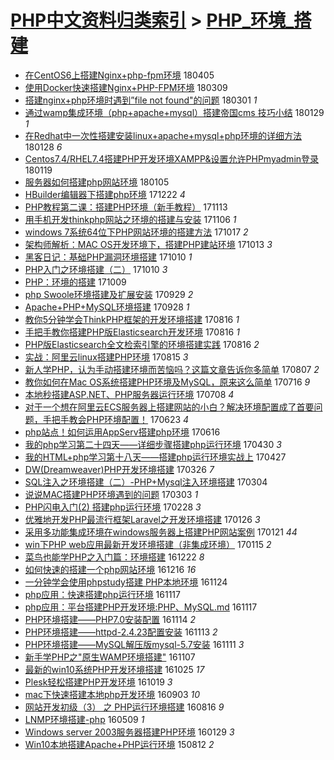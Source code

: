 [PHP中文资料归类索引](../README.md) > [PHP_环境_搭建](PHP_环境_搭建.md)
====
- [在CentOS6上搭建Nginx+php-fpm环境](http://jkwz.applinzi.com/ittc/7088534223084585990.html#%E5%9C%A8CentOS6%E4%B8%8A%E6%90%AD%E5%BB%BANginx%2Bphp-fpm%E7%8E%AF%E5%A2%83) 180405  
- [使用Docker快速搭建Nginx+PHP-FPM环境](http://jkwz.applinzi.com/ittc/7078515127274177552.html#%E4%BD%BF%E7%94%A8Docker%E5%BF%AB%E9%80%9F%E6%90%AD%E5%BB%BANginx%2BPHP-FPM%E7%8E%AF%E5%A2%83) 180309  
- [搭建nginx+php环境时遇到”file not found&quot;的问题](http://jkwz.applinzi.com/ittc/7075501589110719504.html#%E6%90%AD%E5%BB%BAnginx%2Bphp%E7%8E%AF%E5%A2%83%E6%97%B6%E9%81%87%E5%88%B0%E2%80%9Dfile+not+found%26quot%3B%E7%9A%84%E9%97%AE%E9%A2%98) 180301 *1* 
- [通过wamp集成环境（php+apache+mysql）搭建帝国cms 技巧小结](http://jkwz.applinzi.com/ittc/7064094991536620550.html#%E9%80%9A%E8%BF%87wamp%E9%9B%86%E6%88%90%E7%8E%AF%E5%A2%83%EF%BC%88php%2Bapache%2Bmysql%EF%BC%89%E6%90%AD%E5%BB%BA%E5%B8%9D%E5%9B%BDcms+%E6%8A%80%E5%B7%A7%E5%B0%8F%E7%BB%93) 180129 *1* 
- [在Redhat中一次性搭建安装linux+apache+mysql+php环境的详细方法](http://jkwz.applinzi.com/ittc/7063283148417156112.html#%E5%9C%A8Redhat%E4%B8%AD%E4%B8%80%E6%AC%A1%E6%80%A7%E6%90%AD%E5%BB%BA%E5%AE%89%E8%A3%85linux%2Bapache%2Bmysql%2Bphp%E7%8E%AF%E5%A2%83%E7%9A%84%E8%AF%A6%E7%BB%86%E6%96%B9%E6%B3%95) 180128 *6* 
- [Centos7.4/RHEL7.4搭建PHP开发环境XAMPP&amp;设置允许PHPmyadmin登录](http://jkwz.applinzi.com/ittc/7060315221296415760.html#Centos7.4%2FRHEL7.4%E6%90%AD%E5%BB%BAPHP%E5%BC%80%E5%8F%91%E7%8E%AF%E5%A2%83XAMPP%26amp%3B%E8%AE%BE%E7%BD%AE%E5%85%81%E8%AE%B8PHPmyadmin%E7%99%BB%E5%BD%95) 180119  
- [服务器如何搭建php网站环境](http://jkwz.applinzi.com/ittc/7055243166939087889.html#%E6%9C%8D%E5%8A%A1%E5%99%A8%E5%A6%82%E4%BD%95%E6%90%AD%E5%BB%BAphp%E7%BD%91%E7%AB%99%E7%8E%AF%E5%A2%83) 180105  
- [HBuilder编辑器下搭建php环境](http://jkwz.applinzi.com/ittc/7049702054614795281.html#HBuilder%E7%BC%96%E8%BE%91%E5%99%A8%E4%B8%8B%E6%90%AD%E5%BB%BAphp%E7%8E%AF%E5%A2%83) 171222 *4* 
- [PHP教程第二课：搭建PHP环境（新手教程）](http://jkwz.applinzi.com/ittc/7034386243033498640.html#PHP%E6%95%99%E7%A8%8B%E7%AC%AC%E4%BA%8C%E8%AF%BE%EF%BC%9A%E6%90%AD%E5%BB%BAPHP%E7%8E%AF%E5%A2%83%EF%BC%88%E6%96%B0%E6%89%8B%E6%95%99%E7%A8%8B%EF%BC%89) 171113  
- [用手机开发thinkphp网站之环境的搭建与安装](http://jkwz.applinzi.com/ittc/7032970552552195089.html#%E7%94%A8%E6%89%8B%E6%9C%BA%E5%BC%80%E5%8F%91thinkphp%E7%BD%91%E7%AB%99%E4%B9%8B%E7%8E%AF%E5%A2%83%E7%9A%84%E6%90%AD%E5%BB%BA%E4%B8%8E%E5%AE%89%E8%A3%85) 171106 *1* 
- [windows 7系统64位下PHP网站环境的搭建方法](http://jkwz.applinzi.com/ittc/7024452078594950160.html#windows+7%E7%B3%BB%E7%BB%9F64%E4%BD%8D%E4%B8%8BPHP%E7%BD%91%E7%AB%99%E7%8E%AF%E5%A2%83%E7%9A%84%E6%90%AD%E5%BB%BA%E6%96%B9%E6%B3%95) 171017 *2* 
- [架构师解析：MAC OS开发环境下，搭建PHP建站环境](http://jkwz.applinzi.com/ittc/7024015552127960080.html#%E6%9E%B6%E6%9E%84%E5%B8%88%E8%A7%A3%E6%9E%90%EF%BC%9AMAC+OS%E5%BC%80%E5%8F%91%E7%8E%AF%E5%A2%83%E4%B8%8B%EF%BC%8C%E6%90%AD%E5%BB%BAPHP%E5%BB%BA%E7%AB%99%E7%8E%AF%E5%A2%83) 171013 *3* 
- [黑客日记：基础PHP漏洞环境搭建](http://jkwz.applinzi.com/ittc/7022928376896160785.html#%E9%BB%91%E5%AE%A2%E6%97%A5%E8%AE%B0%EF%BC%9A%E5%9F%BA%E7%A1%80PHP%E6%BC%8F%E6%B4%9E%E7%8E%AF%E5%A2%83%E6%90%AD%E5%BB%BA) 171010 *1* 
- [PHP入门之环境搭建（二）](http://jkwz.applinzi.com/ittc/7022497666955740176.html#PHP%E5%85%A5%E9%97%A8%E4%B9%8B%E7%8E%AF%E5%A2%83%E6%90%AD%E5%BB%BA%EF%BC%88%E4%BA%8C%EF%BC%89) 171010 *3* 
- [PHP：环境的搭建](http://jkwz.applinzi.com/ittc/7022502498982691856.html#PHP%EF%BC%9A%E7%8E%AF%E5%A2%83%E7%9A%84%E6%90%AD%E5%BB%BA) 171009  
- [php Swoole环境搭建及扩展安装](http://jkwz.applinzi.com/ittc/7018638607047459856.html#php+Swoole%E7%8E%AF%E5%A2%83%E6%90%AD%E5%BB%BA%E5%8F%8A%E6%89%A9%E5%B1%95%E5%AE%89%E8%A3%85) 170929 *2* 
- [Apache+PHP+MySQL环境搭建](http://jkwz.applinzi.com/ittc/7018312940913165329.html#Apache%2BPHP%2BMySQL%E7%8E%AF%E5%A2%83%E6%90%AD%E5%BB%BA) 170928 *1* 
- [教你5分钟学会ThinkPHP框架的开发环境搭建](http://jkwz.applinzi.com/ittc/7002510015720850448.html#%E6%95%99%E4%BD%A05%E5%88%86%E9%92%9F%E5%AD%A6%E4%BC%9AThinkPHP%E6%A1%86%E6%9E%B6%E7%9A%84%E5%BC%80%E5%8F%91%E7%8E%AF%E5%A2%83%E6%90%AD%E5%BB%BA) 170816 *1* 
- [手把手教你搭建PHP版Elasticsearch开发环境](http://jkwz.applinzi.com/ittc/7002438726700237840.html#%E6%89%8B%E6%8A%8A%E6%89%8B%E6%95%99%E4%BD%A0%E6%90%AD%E5%BB%BAPHP%E7%89%88Elasticsearch%E5%BC%80%E5%8F%91%E7%8E%AF%E5%A2%83) 170816 *1* 
- [PHP版Elasticsearch全文检索引擎的环境搭建实践](http://jkwz.applinzi.com/ittc/7002438411322131472.html#PHP%E7%89%88Elasticsearch%E5%85%A8%E6%96%87%E6%A3%80%E7%B4%A2%E5%BC%95%E6%93%8E%E7%9A%84%E7%8E%AF%E5%A2%83%E6%90%AD%E5%BB%BA%E5%AE%9E%E8%B7%B5) 170816 *2* 
- [实战：阿里云linux搭建PHP环境](http://jkwz.applinzi.com/ittc/7002096723886081040.html#%E5%AE%9E%E6%88%98%EF%BC%9A%E9%98%BF%E9%87%8C%E4%BA%91linux%E6%90%AD%E5%BB%BAPHP%E7%8E%AF%E5%A2%83) 170815 *3* 
- [新人学PHP，认为手动搭建环境而苦恼吗？这篇文章告诉你多简单](http://jkwz.applinzi.com/ittc/6999180044537431057.html#%E6%96%B0%E4%BA%BA%E5%AD%A6PHP%EF%BC%8C%E8%AE%A4%E4%B8%BA%E6%89%8B%E5%8A%A8%E6%90%AD%E5%BB%BA%E7%8E%AF%E5%A2%83%E8%80%8C%E8%8B%A6%E6%81%BC%E5%90%97%EF%BC%9F%E8%BF%99%E7%AF%87%E6%96%87%E7%AB%A0%E5%91%8A%E8%AF%89%E4%BD%A0%E5%A4%9A%E7%AE%80%E5%8D%95) 170807 *2* 
- [教你如何在Mac OS系统搭建PHP环境及MySQL，原来这么简单](http://jkwz.applinzi.com/ittc/6990950304705938449.html#%E6%95%99%E4%BD%A0%E5%A6%82%E4%BD%95%E5%9C%A8Mac+OS%E7%B3%BB%E7%BB%9F%E6%90%AD%E5%BB%BAPHP%E7%8E%AF%E5%A2%83%E5%8F%8AMySQL%EF%BC%8C%E5%8E%9F%E6%9D%A5%E8%BF%99%E4%B9%88%E7%AE%80%E5%8D%95) 170716 *9* 
- [本地秒搭建ASP.NET、PHP服务器运行环境](http://jkwz.applinzi.com/ittc/6987932474179847173.html#%E6%9C%AC%E5%9C%B0%E7%A7%92%E6%90%AD%E5%BB%BAASP.NET%E3%80%81PHP%E6%9C%8D%E5%8A%A1%E5%99%A8%E8%BF%90%E8%A1%8C%E7%8E%AF%E5%A2%83) 170708 *4* 
- [对于一个想在阿里云ECS服务器上搭建网站的小白？解决环境配置成了首要问题，手把手教会PHP环境配置！](http://jkwz.applinzi.com/ittc/6982401408757138436.html#%E5%AF%B9%E4%BA%8E%E4%B8%80%E4%B8%AA%E6%83%B3%E5%9C%A8%E9%98%BF%E9%87%8C%E4%BA%91ECS%E6%9C%8D%E5%8A%A1%E5%99%A8%E4%B8%8A%E6%90%AD%E5%BB%BA%E7%BD%91%E7%AB%99%E7%9A%84%E5%B0%8F%E7%99%BD%EF%BC%9F%E8%A7%A3%E5%86%B3%E7%8E%AF%E5%A2%83%E9%85%8D%E7%BD%AE%E6%88%90%E4%BA%86%E9%A6%96%E8%A6%81%E9%97%AE%E9%A2%98%EF%BC%8C%E6%89%8B%E6%8A%8A%E6%89%8B%E6%95%99%E4%BC%9APHP%E7%8E%AF%E5%A2%83%E9%85%8D%E7%BD%AE%EF%BC%81) 170623 *4* 
- [php站点！如何运用AppServ搭建php环境](http://jkwz.applinzi.com/ittc/6979391249441096708.html#php%E7%AB%99%E7%82%B9%EF%BC%81%E5%A6%82%E4%BD%95%E8%BF%90%E7%94%A8AppServ%E6%90%AD%E5%BB%BAphp%E7%8E%AF%E5%A2%83) 170616  
- [我的php学习第二十四天——详细步骤搭建php运行环境](http://jkwz.applinzi.com/ittc/6962471381252965380.html#%E6%88%91%E7%9A%84php%E5%AD%A6%E4%B9%A0%E7%AC%AC%E4%BA%8C%E5%8D%81%E5%9B%9B%E5%A4%A9%E2%80%94%E2%80%94%E8%AF%A6%E7%BB%86%E6%AD%A5%E9%AA%A4%E6%90%AD%E5%BB%BAphp%E8%BF%90%E8%A1%8C%E7%8E%AF%E5%A2%83) 170430 *3* 
- [我的HTML+php学习第十八天——搭建php运行环境实战上](http://jkwz.applinzi.com/ittc/6961256930625455109.html#%E6%88%91%E7%9A%84HTML%2Bphp%E5%AD%A6%E4%B9%A0%E7%AC%AC%E5%8D%81%E5%85%AB%E5%A4%A9%E2%80%94%E2%80%94%E6%90%AD%E5%BB%BAphp%E8%BF%90%E8%A1%8C%E7%8E%AF%E5%A2%83%E5%AE%9E%E6%88%98%E4%B8%8A) 170427  
- [DW(Dreamweaver)PHP开发环境搭建](http://jkwz.applinzi.com/ittc/6949441239584867332.html#DW%28Dreamweaver%29PHP%E5%BC%80%E5%8F%91%E7%8E%AF%E5%A2%83%E6%90%AD%E5%BB%BA) 170326 *7* 
- [SQL注入之环境搭建（二）-PHP+Mysql注入环境搭建](http://jkwz.applinzi.com/ittc/6940810784434291717.html#SQL%E6%B3%A8%E5%85%A5%E4%B9%8B%E7%8E%AF%E5%A2%83%E6%90%AD%E5%BB%BA%EF%BC%88%E4%BA%8C%EF%BC%89-PHP%2BMysql%E6%B3%A8%E5%85%A5%E7%8E%AF%E5%A2%83%E6%90%AD%E5%BB%BA) 170304  
- [说说MAC搭建PHP环境遇到的问题](http://jkwz.applinzi.com/ittc/6940764904880604165.html#%E8%AF%B4%E8%AF%B4MAC%E6%90%AD%E5%BB%BAPHP%E7%8E%AF%E5%A2%83%E9%81%87%E5%88%B0%E7%9A%84%E9%97%AE%E9%A2%98) 170303 *1* 
- [PHP闪电入门(2) 搭建php运行环境](http://jkwz.applinzi.com/ittc/6939293826446525445.html#PHP%E9%97%AA%E7%94%B5%E5%85%A5%E9%97%A8%282%29+%E6%90%AD%E5%BB%BAphp%E8%BF%90%E8%A1%8C%E7%8E%AF%E5%A2%83) 170228 *3* 
- [优雅地开发PHP最流行框架Laravel之开发环境搭建](http://jkwz.applinzi.com/ittc/6927474659368109061.html#%E4%BC%98%E9%9B%85%E5%9C%B0%E5%BC%80%E5%8F%91PHP%E6%9C%80%E6%B5%81%E8%A1%8C%E6%A1%86%E6%9E%B6Laravel%E4%B9%8B%E5%BC%80%E5%8F%91%E7%8E%AF%E5%A2%83%E6%90%AD%E5%BB%BA) 170126 *3* 
- [采用多功能集成环境在windows服务器上搭建PHP网站案例](http://jkwz.applinzi.com/ittc/6925646781940761604.html#%E9%87%87%E7%94%A8%E5%A4%9A%E5%8A%9F%E8%83%BD%E9%9B%86%E6%88%90%E7%8E%AF%E5%A2%83%E5%9C%A8windows%E6%9C%8D%E5%8A%A1%E5%99%A8%E4%B8%8A%E6%90%AD%E5%BB%BAPHP%E7%BD%91%E7%AB%99%E6%A1%88%E4%BE%8B) 170121 *44* 
- [win下PHP web应用最新开发环境搭建（非集成环境）](http://jkwz.applinzi.com/ittc/6922665120156353540.html#win%E4%B8%8BPHP+web%E5%BA%94%E7%94%A8%E6%9C%80%E6%96%B0%E5%BC%80%E5%8F%91%E7%8E%AF%E5%A2%83%E6%90%AD%E5%BB%BA%EF%BC%88%E9%9D%9E%E9%9B%86%E6%88%90%E7%8E%AF%E5%A2%83%EF%BC%89) 170115 *2* 
- [菜鸟也能学PHP之入门篇：环境搭建](http://jkwz.applinzi.com/ittc/6914408593586914309.html#%E8%8F%9C%E9%B8%9F%E4%B9%9F%E8%83%BD%E5%AD%A6PHP%E4%B9%8B%E5%85%A5%E9%97%A8%E7%AF%87%EF%BC%9A%E7%8E%AF%E5%A2%83%E6%90%AD%E5%BB%BA) 161222 *8* 
- [如何快速的搭建一个php网站环境](http://jkwz.applinzi.com/ittc/6912150303553356804.html#%E5%A6%82%E4%BD%95%E5%BF%AB%E9%80%9F%E7%9A%84%E6%90%AD%E5%BB%BA%E4%B8%80%E4%B8%AAphp%E7%BD%91%E7%AB%99%E7%8E%AF%E5%A2%83) 161216 *16* 
- [一分钟学会使用phpstudy搭建 PHP本地环境](http://jkwz.applinzi.com/ittc/6897899436788679684.html#%E4%B8%80%E5%88%86%E9%92%9F%E5%AD%A6%E4%BC%9A%E4%BD%BF%E7%94%A8phpstudy%E6%90%AD%E5%BB%BA+PHP%E6%9C%AC%E5%9C%B0%E7%8E%AF%E5%A2%83) 161124  
- [php应用：快速搭建php运行环境](http://jkwz.applinzi.com/ittc/6901520685628654596.html#php%E5%BA%94%E7%94%A8%EF%BC%9A%E5%BF%AB%E9%80%9F%E6%90%AD%E5%BB%BAphp%E8%BF%90%E8%A1%8C%E7%8E%AF%E5%A2%83) 161117  
- [php应用：平台搭建PHP开发环境:PHP、MySQL.md](http://jkwz.applinzi.com/ittc/6901518039379346436.html#php%E5%BA%94%E7%94%A8%EF%BC%9A%E5%B9%B3%E5%8F%B0%E6%90%AD%E5%BB%BAPHP%E5%BC%80%E5%8F%91%E7%8E%AF%E5%A2%83%3APHP%E3%80%81MySQL.md) 161117  
- [PHP环境搭建——PHP7.0安装配置](http://jkwz.applinzi.com/ittc/6899779743347377156.html#PHP%E7%8E%AF%E5%A2%83%E6%90%AD%E5%BB%BA%E2%80%94%E2%80%94PHP7.0%E5%AE%89%E8%A3%85%E9%85%8D%E7%BD%AE) 161114 *2* 
- [PHP环境搭建——httpd-2.4.23配置安装](http://jkwz.applinzi.com/ittc/6899774568964555780.html#PHP%E7%8E%AF%E5%A2%83%E6%90%AD%E5%BB%BA%E2%80%94%E2%80%94httpd-2.4.23%E9%85%8D%E7%BD%AE%E5%AE%89%E8%A3%85) 161113 *2* 
- [PHP环境搭建——MySQL解压版mysql-5.7安装](http://jkwz.applinzi.com/ittc/6899387493991842820.html#PHP%E7%8E%AF%E5%A2%83%E6%90%AD%E5%BB%BA%E2%80%94%E2%80%94MySQL%E8%A7%A3%E5%8E%8B%E7%89%88mysql-5.7%E5%AE%89%E8%A3%85) 161111 *3* 
- [新手学PHP之&quot;原生WAMP环境搭建&quot;](http://jkwz.applinzi.com/ittc/6897694265085264900.html#%E6%96%B0%E6%89%8B%E5%AD%A6PHP%E4%B9%8B%26quot%3B%E5%8E%9F%E7%94%9FWAMP%E7%8E%AF%E5%A2%83%E6%90%AD%E5%BB%BA%26quot%3B) 161107  
- [最新的win10系统PHP开发环境搭建](http://jkwz.applinzi.com/ittc/6892913867335681028.html#%E6%9C%80%E6%96%B0%E7%9A%84win10%E7%B3%BB%E7%BB%9FPHP%E5%BC%80%E5%8F%91%E7%8E%AF%E5%A2%83%E6%90%AD%E5%BB%BA) 161025 *17* 
- [Plesk轻松搭建PHP开发环境](http://jkwz.applinzi.com/ittc/6890704293123851268.html#Plesk%E8%BD%BB%E6%9D%BE%E6%90%AD%E5%BB%BAPHP%E5%BC%80%E5%8F%91%E7%8E%AF%E5%A2%83) 161019 *3* 
- [mac下快速搭建本地php开发环境](http://jkwz.applinzi.com/ittc/6873558453947204612.html#mac%E4%B8%8B%E5%BF%AB%E9%80%9F%E6%90%AD%E5%BB%BA%E6%9C%AC%E5%9C%B0php%E5%BC%80%E5%8F%91%E7%8E%AF%E5%A2%83) 160903 *10* 
- [网站开发初级（3） 之 PHP运行环境搭建](http://jkwz.applinzi.com/ittc/6867092194002994181.html#%E7%BD%91%E7%AB%99%E5%BC%80%E5%8F%91%E5%88%9D%E7%BA%A7%EF%BC%883%EF%BC%89+%E4%B9%8B+PHP%E8%BF%90%E8%A1%8C%E7%8E%AF%E5%A2%83%E6%90%AD%E5%BB%BA) 160816 *9* 
- [LNMP环境搭建-php](http://jkwz.applinzi.com/ittc/6830151650110866436.html#LNMP%E7%8E%AF%E5%A2%83%E6%90%AD%E5%BB%BA-php) 160509 *1* 
- [Windows server 2003服务器搭建PHP环境](http://jkwz.applinzi.com/ittc/6792678296735187972.html#Windows+server+2003%E6%9C%8D%E5%8A%A1%E5%99%A8%E6%90%AD%E5%BB%BAPHP%E7%8E%AF%E5%A2%83) 160129 *3* 
- [Win10本地搭建Apache+PHP运行环境](http://jkwz.applinzi.com/ittc/547650615691990148.html#Win10%E6%9C%AC%E5%9C%B0%E6%90%AD%E5%BB%BAApache%2BPHP%E8%BF%90%E8%A1%8C%E7%8E%AF%E5%A2%83) 150812 *2* 
